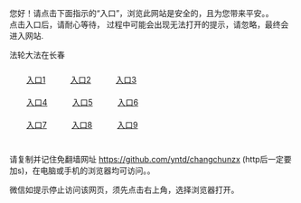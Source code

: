 您好！请点击下面指示的“入口”，浏览此网站是安全的，且为您带来平安。。 <br/>
点击入口后，请耐心等待， 过程中可能会出现无法打开的提示，请忽略，最终会进入网站. </br>

法轮大法在长春<br/>
<div style="padding:10px"><a style="margin:20px" target="_blank" href="https://d2f4qfgyxu9fpc.cloudfront.net/2Qpsp?xluhj" id="ccLink1" rel="nofollow">入口1</a> <a target="_blank" style="margin:20px" href="https://d2378jizsr9i6d.cloudfront.net/2Qpsp?bkwsejg" id="ccLink2" rel="nofollow">入口2</a> <a style="margin:20px" target="_blank" href="https://d2y2qk5rmcqbgq.cloudfront.net/2Qpsp?pxqaf" id="ccLink3" rel="nofollow">入口3</a></div>

<div style="padding:10px" ><a style="margin:20px" target="_blank" href="https://d2f4qfgyxu9fpc.cloudfront.net/2Qpsp?xluhj" id="ccLink4" rel="nofollow">入口4</a> <a style="margin:20px" href="https://d2378jizsr9i6d.cloudfront.net/2Qpsp?bkwsejg" target="_blank" id="ccLink5" rel="nofollow">入口5</a> <a style="margin:20px" href="https://d2y2qk5rmcqbgq.cloudfront.net/2Qpsp?pxqaf" target="_blank" id="ccLink6" rel="nofollow">入口6</a></div>

<div style="padding:10px"><a style="margin:20px" target="_blank" href="https://d2f4qfgyxu9fpc.cloudfront.net/2Qpsp?xluhj" id="ccLink7" rel="nofollow">入口7</a> <a style="margin:20px" href="https://d2378jizsr9i6d.cloudfront.net/2Qpsp?bkwsejg" target="_blank" id="ccLink8" rel="nofollow">入口8</a> <a style="margin:20px" target="_blank" href="https://d2y2qk5rmcqbgq.cloudfront.net/2Qpsp?pxqaf" id="ccLink9" rel="nofollow">入口9</a></div>

<br/>



请复制并记住免翻墙网址 https://github.com/yntd/changchunzx (http后一定要加s)，在电脑或手机的浏览器均可访问。。<br/>

微信如提示停止访问该网页，须先点击右上角，选择浏览器打开。
